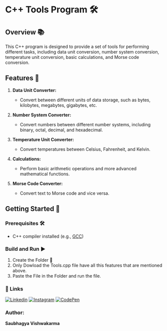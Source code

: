 # C++ Tools Program 🛠️

## Overview 📚

This C++ program is designed to provide a set of tools for performing different tasks, including data unit conversion, number system conversion, temperature unit conversion, basic calculations, and Morse code conversion.

## Features 🌟

1. **Data Unit Converter:**
   - Convert between different units of data storage, such as bytes, kilobytes, megabytes, gigabytes, etc.

2. **Number System Converter:**
   - Convert numbers between different number systems, including binary, octal, decimal, and hexadecimal.

3. **Temperature Unit Converter:**
   - Convert temperatures between Celsius, Fahrenheit, and Kelvin.

4. **Calculations:**
   - Perform basic arithmetic operations and more advanced mathematical functions.

5. **Morse Code Converter:**
   - Convert text to Morse code and vice versa.

## Getting Started 🚀

### Prerequisites 🛠️

- C++ compiler installed (e.g., [GCC](https://gcc.gnu.org/))

### Build and Run ▶️

1) Create the Folder 📂
2) Only Dowload the Tools.cpp file have all this features that are mentioned above.
3) Paste the File in the Folder and run the file.
   
### **🔗 Links**
[![Linkedin](https://img.shields.io/badge/linkedin-0A66C2?style=for-the-badge&logo=linkedin&logoColor=white)](https://www.linkedin.com/in/saubhagya-vishwakarma-48734a243/)
[![Instagram](https://img.shields.io/badge/Instagram-0A66C2?style=for-the-badge&logo=instagram&logoColor=white)](https://www.instagram.com/saubhagya122004/?theme=dark)
[![CodePen](https://img.shields.io/badge/CodePen-0A66C2?style=for-the-badge&logo=codepen&logoColor=white)](https://codepen.io/Code-Tech)

### **Author:**
**Saubhagya Vishwakarma**